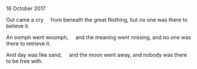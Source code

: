 16 October 2017

Out came a cry
&nbsp;&nbsp;&nbsp;&nbsp;from beneath the great Nothing,
but no one was there to believe it.

An oomph went woomph,
&nbsp;&nbsp;&nbsp;&nbsp;and the meaning went missing,
and no one was there to retrieve it.

And day was like sand,
&nbsp;&nbsp;&nbsp;&nbsp;and the moon went away,
and nobody was there to be free with.
